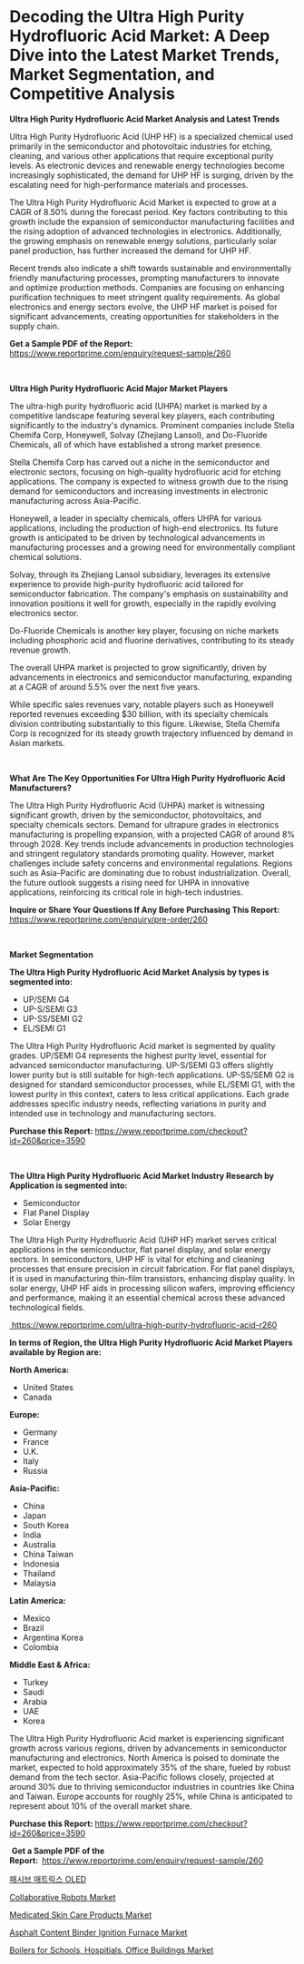 <p><h1>Decoding the Ultra High Purity Hydrofluoric Acid Market: A Deep Dive into the Latest Market Trends, Market Segmentation, and Competitive Analysis</h1></p><p><strong>Ultra High Purity Hydrofluoric Acid Market Analysis and Latest Trends</strong></p>
<p><p>Ultra High Purity Hydrofluoric Acid (UHP HF) is a specialized chemical used primarily in the semiconductor and photovoltaic industries for etching, cleaning, and various other applications that require exceptional purity levels. As electronic devices and renewable energy technologies become increasingly sophisticated, the demand for UHP HF is surging, driven by the escalating need for high-performance materials and processes.</p><p>The Ultra High Purity Hydrofluoric Acid Market is expected to grow at a CAGR of 8.50% during the forecast period. Key factors contributing to this growth include the expansion of semiconductor manufacturing facilities and the rising adoption of advanced technologies in electronics. Additionally, the growing emphasis on renewable energy solutions, particularly solar panel production, has further increased the demand for UHP HF. </p><p>Recent trends also indicate a shift towards sustainable and environmentally friendly manufacturing processes, prompting manufacturers to innovate and optimize production methods. Companies are focusing on enhancing purification techniques to meet stringent quality requirements. As global electronics and energy sectors evolve, the UHP HF market is poised for significant advancements, creating opportunities for stakeholders in the supply chain.</p></p>
<p><strong>Get a Sample PDF of the Report:&nbsp;</strong> <a href="https://www.reportprime.com/enquiry/request-sample/260">https://www.reportprime.com/enquiry/request-sample/260</a></p>
<p>&nbsp;</p>
<p><strong>Ultra High Purity Hydrofluoric Acid Major Market Players</strong></p>
<p><p>The ultra-high purity hydrofluoric acid (UHPA) market is marked by a competitive landscape featuring several key players, each contributing significantly to the industry's dynamics. Prominent companies include Stella Chemifa Corp, Honeywell, Solvay (Zhejiang Lansol), and Do-Fluoride Chemicals, all of which have established a strong market presence.</p><p>Stella Chemifa Corp has carved out a niche in the semiconductor and electronic sectors, focusing on high-quality hydrofluoric acid for etching applications. The company is expected to witness growth due to the rising demand for semiconductors and increasing investments in electronic manufacturing across Asia-Pacific.</p><p>Honeywell, a leader in specialty chemicals, offers UHPA for various applications, including the production of high-end electronics. Its future growth is anticipated to be driven by technological advancements in manufacturing processes and a growing need for environmentally compliant chemical solutions.</p><p>Solvay, through its Zhejiang Lansol subsidiary, leverages its extensive experience to provide high-purity hydrofluoric acid tailored for semiconductor fabrication. The company's emphasis on sustainability and innovation positions it well for growth, especially in the rapidly evolving electronics sector.</p><p>Do-Fluoride Chemicals is another key player, focusing on niche markets including phosphoric acid and fluorine derivatives, contributing to its steady revenue growth. </p><p>The overall UHPA market is projected to grow significantly, driven by advancements in electronics and semiconductor manufacturing, expanding at a CAGR of around 5.5% over the next five years. </p><p>While specific sales revenues vary, notable players such as Honeywell reported revenues exceeding $30 billion, with its specialty chemicals division contributing substantially to this figure. Likewise, Stella Chemifa Corp is recognized for its steady growth trajectory influenced by demand in Asian markets.</p></p>
<p>&nbsp;</p>
<p><strong>What Are The Key Opportunities For Ultra High Purity Hydrofluoric Acid Manufacturers?</strong></p>
<p><p>The Ultra High Purity Hydrofluoric Acid (UHPA) market is witnessing significant growth, driven by the semiconductor, photovoltaics, and specialty chemicals sectors. Demand for ultrapure grades in electronics manufacturing is propelling expansion, with a projected CAGR of around 8% through 2028. Key trends include advancements in production technologies and stringent regulatory standards promoting quality. However, market challenges include safety concerns and environmental regulations. Regions such as Asia-Pacific are dominating due to robust industrialization. Overall, the future outlook suggests a rising need for UHPA in innovative applications, reinforcing its critical role in high-tech industries.</p></p>
<p><strong>Inquire or Share Your Questions If Any Before Purchasing This Report:</strong> <a href="https://www.reportprime.com/enquiry/pre-order/260">https://www.reportprime.com/enquiry/pre-order/260</a></p>
<p>&nbsp;</p>
<p><strong>Market Segmentation</strong></p>
<p><strong>The Ultra High Purity Hydrofluoric Acid Market Analysis by types is segmented into:</strong></p>
<p><ul><li>UP/SEMI G4</li><li>UP-S/SEMI G3</li><li>UP-SS/SEMI G2</li><li>EL/SEMI G1</li></ul></p>
<p><p>The Ultra High Purity Hydrofluoric Acid market is segmented by quality grades. UP/SEMI G4 represents the highest purity level, essential for advanced semiconductor manufacturing. UP-S/SEMI G3 offers slightly lower purity but is still suitable for high-tech applications. UP-SS/SEMI G2 is designed for standard semiconductor processes, while EL/SEMI G1, with the lowest purity in this context, caters to less critical applications. Each grade addresses specific industry needs, reflecting variations in purity and intended use in technology and manufacturing sectors.</p></p>
<p><strong>Purchase this Report:&nbsp;</strong><a href="https://www.reportprime.com/checkout?id=260&price=3590">https://www.reportprime.com/checkout?id=260&price=3590</a></p>
<p>&nbsp;</p>
<p><strong>The Ultra High Purity Hydrofluoric Acid Market Industry Research by Application is segmented into:</strong></p>
<p><ul><li>Semiconductor</li><li>Flat Panel Display</li><li>Solar Energy</li></ul></p>
<p><p>The Ultra High Purity Hydrofluoric Acid (UHP HF) market serves critical applications in the semiconductor, flat panel display, and solar energy sectors. In semiconductors, UHP HF is vital for etching and cleaning processes that ensure precision in circuit fabrication. For flat panel displays, it is used in manufacturing thin-film transistors, enhancing display quality. In solar energy, UHP HF aids in processing silicon wafers, improving efficiency and performance, making it an essential chemical across these advanced technological fields.</p></p>
<p><a href="https://www.reportprime.com/ultra-high-purity-hydrofluoric-acid-r260">&nbsp;https://www.reportprime.com/ultra-high-purity-hydrofluoric-acid-r260</a></p>
<p><strong>In terms of Region, the Ultra High Purity Hydrofluoric Acid Market Players available by Region are:</strong></p>
<p>
    <p> <strong> North America: </strong>
        <ul>
            <li>United States</li>
            <li>Canada</li>
        </ul>
        </p> 
    <p> <strong> Europe: </strong>
        <ul>
            <li>Germany</li>
            <li>France</li>
            <li>U.K.</li>
            <li>Italy</li>
            <li>Russia</li>
        </ul>
        </p> 
    <p> <strong> Asia-Pacific: </strong>
        <ul>
            <li>China</li>
            <li>Japan</li>
            <li>South Korea</li>
            <li>India</li>
            <li>Australia</li>
            <li>China Taiwan</li>
            <li>Indonesia</li>
            <li>Thailand</li>
            <li>Malaysia</li>
        </ul>
        </p> 
    <p> <strong> Latin America: </strong>
        <ul>
            <li>Mexico</li>
            <li>Brazil</li>
            <li>Argentina Korea</li>
            <li>Colombia</li>
        </ul>
        </p> 
    <p> <strong> Middle East & Africa: </strong>
        <ul>
            <li>Turkey</li>
            <li>Saudi</li>
            <li>Arabia</li>
            <li>UAE</li>
            <li>Korea</li>
        </ul>
    </p>
    </p>
<p><p>The Ultra High Purity Hydrofluoric Acid market is experiencing significant growth across various regions, driven by advancements in semiconductor manufacturing and electronics. North America is poised to dominate the market, expected to hold approximately 35% of the share, fueled by robust demand from the tech sector. Asia-Pacific follows closely, projected at around 30% due to thriving semiconductor industries in countries like China and Taiwan. Europe accounts for roughly 25%, while China is anticipated to represent about 10% of the overall market share.</p></p>
<p><strong>Purchase this Report: </strong><a href="https://www.reportprime.com/checkout?id=260&price=3590">https://www.reportprime.com/checkout?id=260&price=3590</a></p>
<p>&nbsp;<strong>Get a Sample PDF of the Report:&nbsp;&nbsp;</strong><a href="https://www.reportprime.com/enquiry/request-sample/260">https://www.reportprime.com/enquiry/request-sample/260</a></p>
<p><strong></strong></p>
<p><p><a href="https://medium.com/@nazminrahman651/%ED%8C%A8%EC%8B%9C%EB%B8%8C-%EB%A7%A4%ED%8A%B8%EB%A6%AD%EC%8A%A4-oled-%EC%8B%9C%EC%9E%A5-%EC%82%B0%EC%97%85-%ED%99%98%EA%B2%BD-%EC%84%B1%EC%9E%A5-%EA%B2%BD%ED%96%A5-%EB%B0%8F-%EA%B8%80%EB%A1%9C%EB%B2%8C-%EC%8B%9C%EC%9E%A5-745853b6efe0">패시브 매트릭스 OLED</a></p><p><a href="https://issuu.com/reportprime-2/docs/collaborative-robots-market-size-20_3668bea4c926c1">Collaborative Robots Market</a></p><p><a href="https://medium.com/@goldapearce28ryuytr/medicated-skin-care-products-market-size-share-analysis-growth-trends-forecasts-2024-2031-a441e300dea2">Medicated Skin Care Products Market</a></p><p><a href="https://www.linkedin.com/pulse/asphalt-content-binder-ignition-furnace-market-size-segmentation-kppae?trackingId=f3LpjpiSRsqLPz%2FoDDIelQ%3D%3D">Asphalt Content Binder Ignition Furnace Market</a></p><p><a href="https://www.linkedin.com/pulse/global-boilers-schools-hospitials-office-buildings-market-2apwe?trackingId=f1RTIhAbTKi%2F0Y7ldFOIbQ%3D%3D">Boilers for Schools, Hospitials, Office Buildings Market</a></p></p>